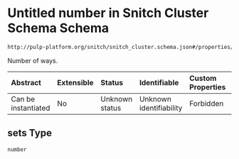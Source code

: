 # Untitled number in Snitch Cluster Schema Schema

```txt
http://pulp-platform.org/snitch/snitch_cluster.schema.json#/properties/hives/items/properties/icache/properties/sets
```

Number of ways.

| Abstract            | Extensible | Status         | Identifiable            | Custom Properties | Additional Properties | Access Restrictions | Defined In                                                                       |
| :------------------ | :--------- | :------------- | :---------------------- | :---------------- | :-------------------- | :------------------ | :------------------------------------------------------------------------------- |
| Can be instantiated | No         | Unknown status | Unknown identifiability | Forbidden         | Allowed               | none                | [snitch_cluster.schema.json*](snitch_cluster.schema.json "open original schema") |

## sets Type

`number`
